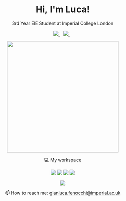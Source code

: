 

<h1 align='center'>
  Hi, I'm Luca!
</h1>

<p align='center'>
  3rd Year EIE Student at Imperial College London
</p>



<p align='center'>
  
  <a href="https://www.linkedin.com/in/gfenocchi/">
    <img src="https://img.shields.io/badge/linkedin-%230077B5.svg?&style=for-the-badge&logo=linkedin&logoColor=white" />
  </a>&nbsp;&nbsp;
  <a href="https://www.instagram.com/g_fenocchi/?hl=en">
    <img src="https://img.shields.io/badge/instagram-%23E4405F.svg?&style=for-the-badge&logo=instagram&logoColor=white" />        
  </a>&nbsp;&nbsp;
  
</p>

<p align='center'>
  <a href="#"><img src="https://github-readme-stats.vercel.app/api?username=spacebod&show_icons=true&count_private=true&theme=dark" width="350"></a>
</p>

<p align='center'>
  💻 My workspace<br/><br/>
  <img src="https://img.shields.io/badge/windows-%230078D6.svg?&style=for-the-badge&logo=windows&logoColor=white" />
  <img src="https://img.shields.io/badge/intel-%20Xeon®%20-%230071C5.svg?&style=for-the-badge&logo=intel&logoColor=white" />
  <img src="https://img.shields.io/badge/RAM-128GB-%230071C5.svg?&style=for-the-badge&logoColor=white" />
  <img src="https://img.shields.io/badge/NVIDIA-RTX_3080-76B900?style=for-the-badge&logo=nvidia&logoColor=white" />  
</p>
<p align='center'>
<img src="https://img.shields.io/badge/Apple%20laptop-333333?style=for-the-badge&logo=apple&logoColor=white" />
</p>

<p align='center'>
  📫 How to reach me: <a href='mailto:gianluca.fenocchi@imperial.ac.uk'>gianluca.fenocchi@imperial.ac.uk</a>
</p>
